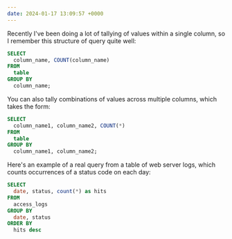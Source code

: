 ```yaml
---
date: 2024-01-17 13:09:57 +0000
---
```

Recently I've been doing a lot of tallying of values within a single column, so I remember this structure of query quite well:

```sql
SELECT
  column_name, COUNT(column_name)
FROM
  table
GROUP BY
  column_name;
```

You can also tally combinations of values across multiple columns, which takes the form:

```sql
SELECT
  column_name1, column_name2, COUNT(*)
FROM
  table
GROUP BY
  column_name1, column_name2;
```

Here's an example of a real query from a table of web server logs, which counts occurrences of a status code on each day:

```sql
SELECT
  date, status, count(*) as hits
FROM
  access_logs
GROUP BY
  date, status
ORDER BY
  hits desc
```